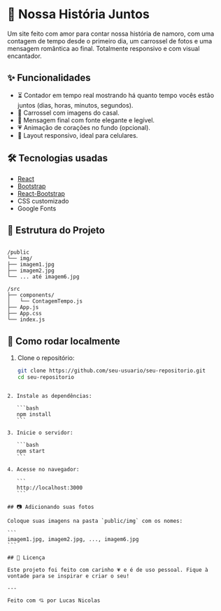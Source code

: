 # 💖 Nossa História Juntos

Um site feito com amor para contar nossa história de namoro, com uma contagem de tempo desde o primeiro dia, um carrossel de fotos e uma mensagem romântica ao final. Totalmente responsivo e com visual encantador.

## ✨ Funcionalidades

- ⏳ Contador em tempo real mostrando há quanto tempo vocês estão juntos (dias, horas, minutos, segundos).
- 📸 Carrossel com imagens do casal.
- 💬 Mensagem final com fonte elegante e legível.
- 💗 Animação de corações no fundo (opcional).
- 📱 Layout responsivo, ideal para celulares.

## 🛠 Tecnologias usadas

- [React](https://reactjs.org/)
- [Bootstrap](https://getbootstrap.com/)
- [React-Bootstrap](https://react-bootstrap.github.io/)
- CSS customizado
- Google Fonts

## 📁 Estrutura do Projeto

```

/public
└── img/
├── imagem1.jpg
├── imagem2.jpg
└── ... até imagem6.jpg

/src
├── components/
│   └── ContagemTempo.js
├── App.js
├── App.css
└── index.js

````

## 🚀 Como rodar localmente

1. Clone o repositório:
   ```bash
   git clone https://github.com/seu-usuario/seu-repositorio.git
   cd seu-repositorio
````

2. Instale as dependências:

   ```bash
   npm install
   ```

3. Inicie o servidor:

   ```bash
   npm start
   ```

4. Acesse no navegador:

   ```
   http://localhost:3000
   ```

## 📷 Adicionando suas fotos

Coloque suas imagens na pasta `public/img` com os nomes:

```
imagem1.jpg, imagem2.jpg, ..., imagem6.jpg
```

## 📄 Licença

Este projeto foi feito com carinho 💗 e é de uso pessoal. Fique à vontade para se inspirar e criar o seu!

---

Feito com 💘 por Lucas Nicolas
